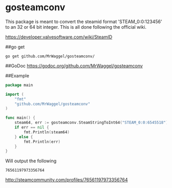 # gosteamconv
This package is meant to convert the steamid format 'STEAM_0:0:123456' to an 32 or 64 bit integer. This is all done following the official wiki.

https://developer.valvesoftware.com/wiki/SteamID

##go get
```
go get github.com/MrWaggel/gosteamconv/
```

##GoDoc
https://godoc.org/github.com/MrWaggel/gosteamconv

##Example
```go
package main

import (
	"fmt"
	"github.com/MrWaggel/gosteamconv"
)

func main() {
	steam64, err := gosteamconv.SteamStringToInt64("STEAM_0:0:6545518")
	if err == nil {
		fmt.Println(steam64)
	} else {
		fmt.Println(err)
	}
}
```
Will output the following
```
76561197973356764
```
http://steamcommunity.com/profiles/76561197973356764

